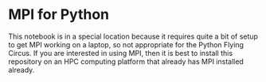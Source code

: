 # MPI for Python

This notebook is in a special location because it requires quite a bit
of setup to get MPI working on a laptop, so not appropriate for the 
Python Flying Circus. If you are interested in using MPI, then it is 
best to install this repository on an HPC computing platform that already
has MPI installed already.
